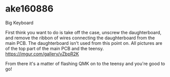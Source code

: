 # ake160886
Big Keyboard

First think you want to do is take off the case, unscrew the daughterboard, and remove the ribbon of wires connecting the daughterboard from the main PCB.
The daughterboard isn't used from this point on. All pictures are of the top part of the main PCB and the teensy.
https://imgur.com/gallery/vZbpR2K


From there it's a matter of flashing QMK on to the teensy and you're good to go!
